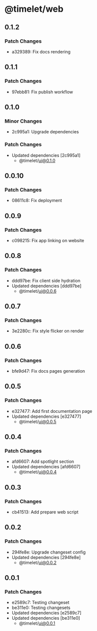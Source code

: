 # @timelet/web

## 0.1.2

### Patch Changes

- a329389: Fix docs rendering

## 0.1.1

### Patch Changes

- 97ebb81: Fix publish workflow

## 0.1.0

### Minor Changes

- 2c995a1: Upgrade dependencies

### Patch Changes

- Updated dependencies [2c995a1]
  - @timelet/ui@0.1.0

## 0.0.10

### Patch Changes

- 08611c8: Fix deployment

## 0.0.9

### Patch Changes

- c098215: Fix app linking on website

## 0.0.8

### Patch Changes

- ddd97be: Fix client side hydration
- Updated dependencies [ddd97be]
  - @timelet/ui@0.0.6

## 0.0.7

### Patch Changes

- 3e2280c: Fix style flicker on render

## 0.0.6

### Patch Changes

- bfe9d47: Fix docs pages generation

## 0.0.5

### Patch Changes

- e327477: Add first documentation page
- Updated dependencies [e327477]
  - @timelet/ui@0.0.5

## 0.0.4

### Patch Changes

- afd6607: Add spotlight section
- Updated dependencies [afd6607]
  - @timelet/ui@0.0.4

## 0.0.3

### Patch Changes

- cb41513: Add prepare web script

## 0.0.2

### Patch Changes

- 294fe8e: Upgrade changeset config
- Updated dependencies [294fe8e]
  - @timelet/ui@0.0.2

## 0.0.1

### Patch Changes

- e2589c7: Testing changeset
- be311e0: Testing changesets
- Updated dependencies [e2589c7]
- Updated dependencies [be311e0]
  - @timelet/ui@0.0.1
